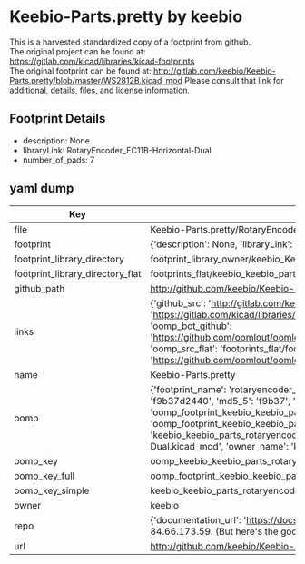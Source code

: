 # Keebio-Parts.pretty by keebio  
This is a harvested standardized copy of a footprint from github.  
The original project can be found at:  
https://gitlab.com/kicad/libraries/kicad-footprints  
The original footprint can be found at:
http://gitlab.com/keebio/Keebio-Parts.pretty/blob/master/WS2812B.kicad_mod
Please consult that link for additional, details, files, and license information.  
## Footprint Details
* description: None  
* libraryLink: RotaryEncoder_EC11B-Horizontal-Dual  
* number_of_pads: 7  
## yaml dump  
| Key | Value |  
| --- | --- |  
| file | Keebio-Parts.pretty/RotaryEncoder_EC11B-Horizontal-Dual.kicad_mod |  
| footprint | {'description': None, 'libraryLink': 'RotaryEncoder_EC11B-Horizontal-Dual', 'number_of_pads': 7} |  
| footprint_library_directory | footprint_library_owner/keebio_Keebio-Parts.pretty |  
| footprint_library_directory_flat | footprints_flat/keebio_keebio_parts_rotaryencoder_ec11b_horizontal_dual/working |  
| github_path | http://github.com/keebio/Keebio-Parts.pretty/blob/master/RotaryEncoder_EC11B-Horizontal-Dual.kicad_mod |  
| links | {'github_src': 'http://gitlab.com/keebio/Keebio-Parts.pretty/blob/master/WS2812B.kicad_mod', 'github_src_repo': 'https://gitlab.com/kicad/libraries/kicad-footprints', 'oomp_bot': 'footprints/keebio_keebio_parts_rotaryencoder_ec11b_horizontal_dual/working', 'oomp_bot_github': 'https://github.com/oomlout/oomlout_oomp_footprint_bot/tree/main/footprints/keebio_keebio_parts_rotaryencoder_ec11b_horizontal_dual/working', 'oomp_src_flat': 'footprints_flat/footprints_flat/keebio_keebio_parts_rotaryencoder_ec11b_horizontal_dual/working', 'oomp_src_flat_github': 'https://github.com/oomlout/oomlout_oomp_footprint_src/tree/main/footprints_flat/keebio_keebio_parts_rotaryencoder_ec11b_horizontal_dual/working'} |  
| name | Keebio-Parts.pretty |  
| oomp | {'footprint_name': 'rotaryencoder_ec11b_horizontal_dual', 'library_name': 'keebio_parts', 'md5': 'f9b37d2440a708c8fc266b3370e7f178', 'md5_10': 'f9b37d2440', 'md5_5': 'f9b37', 'md5_6': 'f9b37d', 'oomp_key': 'oomp_keebio_keebio_parts_rotaryencoder_ec11b_horizontal_dual', 'oomp_key_extra': 'oomp_footprint_keebio_keebio_parts_rotaryencoder_ec11b_horizontal_dual', 'oomp_key_full': 'oomp_footprint_keebio_keebio_parts_rotaryencoder_ec11b_horizontal_dual_f9b37d', 'oomp_key_simple': 'keebio_keebio_parts_rotaryencoder_ec11b_horizontal_dual', 'original_filename': 'Keebio-Parts.pretty/RotaryEncoder_EC11B-Horizontal-Dual.kicad_mod', 'owner_name': 'keebio'} |  
| oomp_key | oomp_keebio_keebio_parts_rotaryencoder_ec11b_horizontal_dual |  
| oomp_key_full | oomp_footprint_keebio_keebio_parts_rotaryencoder_ec11b_horizontal_dual |  
| oomp_key_simple | keebio_keebio_parts_rotaryencoder_ec11b_horizontal_dual |  
| owner | keebio |  
| repo | {'documentation_url': 'https://docs.github.com/rest/overview/resources-in-the-rest-api#rate-limiting', 'message': "API rate limit exceeded for 84.66.173.59. (But here's the good news: Authenticated requests get a higher rate limit. Check out the documentation for more details.)"} |  
| url | http://github.com/keebio/Keebio-Parts.pretty |  

